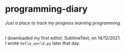 # programming-diary
###### Just a place to track my progress learning programming.<br/> 

I downloaded my first editor, SublimeText, on 14/12/2021.  
I wrote `hello_world.py` later that day.
